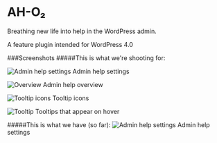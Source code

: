 AH-O&#8322;
====================

Breathing new life into help in the WordPress admin.

A feature plugin intended for WordPress 4.0

###Screenshots
#####This is what we're shooting for:

![Admin help settings](http://www.mattvanandel.com/wp-content/uploads/2013/09/wp-admin-help-settings.jpg)
Admin help settings

![Overview](http://www.mattvanandel.com/wp-content/uploads/2013/09/wp-admin-help-open.jpg)
Admin help overview

![Tooltip icons](http://www.mattvanandel.com/wp-content/uploads/2013/09/wp-admin-help-closed.jpg)
Tooltip icons

![Tooltip](https://i.cloudup.com/Eg3HS29QLo-2000x2000.png)
Tooltips that appear on hover

#####This is what we have (so far):
![Admin help settings](https://i.cloudup.com/PY7mNtqlJW-3000x3000.png)
Admin help settings


